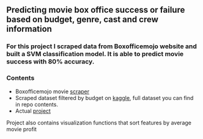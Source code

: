 ## **Predicting movie box office success or failure based on budget, genre, cast and crew information**

### For this project I scraped data from Boxofficemojo website and built a SVM classification model. It is able to predict movie success with 80% accuracy.

### Contents

- Boxofficemojo movie [scraper](https://github.com/Maja-Thurup/dsc-mod-5-project-online-ds-sp-000/blob/master/Scrape_BOM.ipynb)
- Scraped dataset filtered by budget on [kaggle](https://www.kaggle.com/igorkirko/wwwboxofficemojocom-movies-with-budget-listed#Mojo_budget_update.csv), full dataset you can find in repo contents.
- Actual [project](https://github.com/Maja-Thurup/dsc-mod-5-project-online-ds-sp-000/blob/master/student.ipynb)

Project also contains visualization functions that sort features by average movie profit [](https://imgur.com/a/xlcBmut) 










